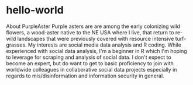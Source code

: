 # hello-world
About PurpleAster
Purple asters are are among the early colonizing wild flowers, a wood-aster native to the NE USA where I live, that return to re-wild landscapes that were previously covered with resource intensive turf-grasses. 
My interests are social media data analysis and R coding.
While experienced with social data analysis, I'm a beginner in R which I'm hoping to leverage for scraping and analysis of social data. 
I don't expect to become an expert, but do want to get to basic proficiency to join with worldwide colleagues in collaborative social data projects especially in regards to mis/disinformation and information security in general.  
